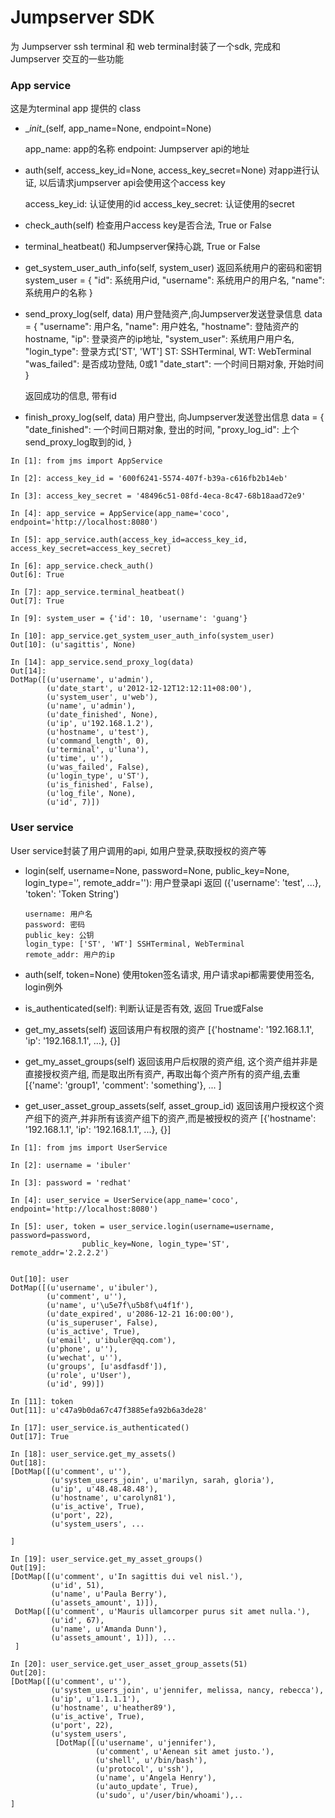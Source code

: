 # Jumpserver SDK

为 Jumpserver ssh terminal 和 web terminal封装了一个sdk, 完成和Jumpserver
交互的一些功能


### App service
这是为terminal app 提供的 class

- \__init__(self, app_name=None, endpoint=None)

    app_name: app的名称
    endpoint: Jumpserver api的地址

- auth(self, access_key_id=None, access_key_secret=None)
    对app进行认证, 以后请求jumpserver api会使用这个access key
    
    access_key_id: 认证使用的id
    access_key_secret: 认证使用的secret
    
- check_auth(self)
    检查用户access key是否合法, True or False

- terminal_heatbeat()
    和Jumpserver保持心跳, True or False

- get_system_user_auth_info(self, system_user)
    返回系统用户的密码和密钥
    system_user = {
        "id": 系统用户id,
        "username": 系统用户的用户名,
        "name": 系统用户的名称
    }
- send_proxy_log(self, data)
    用户登陆资产,向Jumpserver发送登录信息
    data = {
        "username": 用户名,
        "name": 用户姓名,
        "hostname": 登陆资产的hostname,
        "ip": 登录资产的ip地址,
        "system_user": 系统用户用户名,
        "login_type": 登录方式['ST', 'WT'] ST: SSHTerminal, WT: WebTerminal
        "was_failed": 是否成功登陆, 0或1
        "date_start": 一个时间日期对象, 开始时间
    }
        
    返回成功的信息, 带有id

- finish_proxy_log(self, data)
    用户登出, 向Jumpserver发送登出信息
    data = {
        "date_finished": 一个时间日期对象, 登出的时间,
        "proxy_log_id": 上个send_proxy_log取到的id,
    }
        
    
```
In [1]: from jms import AppService

In [2]: access_key_id = '600f6241-5574-407f-b39a-c616fb2b14eb'

In [3]: access_key_secret = '48496c51-08fd-4eca-8c47-68b18aad72e9'

In [4]: app_service = AppService(app_name='coco', endpoint='http://localhost:8080')

In [5]: app_service.auth(access_key_id=access_key_id, access_key_secret=access_key_secret)

In [6]: app_service.check_auth()
Out[6]: True

In [7]: app_service.terminal_heatbeat()
Out[7]: True

In [9]: system_user = {'id': 10, 'username': 'guang'}

In [10]: app_service.get_system_user_auth_info(system_user)
Out[10]: (u'sagittis', None)
                 
In [14]: app_service.send_proxy_log(data)
Out[14]:
DotMap([(u'username', u'admin'),
        (u'date_start', u'2012-12-12T12:12:11+08:00'),
        (u'system_user', u'web'),
        (u'name', u'admin'),
        (u'date_finished', None),
        (u'ip', u'192.168.1.2'),
        (u'hostname', u'test'),
        (u'command_length', 0),
        (u'terminal', u'luna'),
        (u'time', u''),
        (u'was_failed', False),
        (u'login_type', u'ST'),
        (u'is_finished', False),
        (u'log_file', None),
        (u'id', 7)])

```


### User service
User service封装了用户调用的api, 如用户登录,获取授权的资产等

- login(self, username=None, password=None,
        public_key=None, login_type='', remote_addr=''):
      用户登录api
      返回
        ({'username': 'test', ...}, 'token': 'Token String')
            
      username: 用户名
      password: 密码
      public_key: 公钥
      login_type: ['ST', 'WT'] SSHTerminal, WebTerminal
      remote_addr: 用户的ip
      
- auth(self, token=None)
     使用token签名请求, 用户请求api都需要使用签名, login例外
     
- is_authenticated(self):
     判断认证是否有效, 返回 True或False
     
- get_my_assets(self)
    返回该用户有权限的资产
    [{'hostname': '192.168.1.1', 'ip': '192.168.1.1', ...}, {}]
 
- get_my_asset_groups(self)
    返回该用户后权限的资产组, 这个资产组并非是直接授权资产组, 而是取出所有资产,
    再取出每个资产所有的资产组,去重
    [{'name': 'group1', 'comment': 'something'}, ... ]
    
- get_user_asset_group_assets(self, asset_group_id)
    返回该用户授权这个资产组下的资产,并非所有该资产组下的资产,而是被授权的资产
    [{'hostname': '192.168.1.1', 'ip': '192.168.1.1', ...}, {}]
    
    
```
In [1]: from jms import UserService

In [2]: username = 'ibuler'

In [3]: password = 'redhat'

In [4]: user_service = UserService(app_name='coco', endpoint='http://localhost:8080')

In [5]: user, token = user_service.login(username=username, password=password, 
                public_key=None, login_type='ST', remote_addr='2.2.2.2')
                
                
Out[10]: user
DotMap([(u'username', u'ibuler'),
        (u'comment', u''),
        (u'name', u'\u5e7f\u5b8f\u4f1f'),
        (u'date_expired', u'2086-12-21 16:00:00'),
        (u'is_superuser', False),
        (u'is_active', True),
        (u'email', u'ibuler@qq.com'),
        (u'phone', u''),
        (u'wechat', u''),
        (u'groups', [u'asdfasdf']),
        (u'role', u'User'),
        (u'id', 99)])

In [11]: token
Out[11]: u'c47a9b0da67c47f3885efa92b6a3de28'

In [17]: user_service.is_authenticated()
Out[17]: True

In [18]: user_service.get_my_assets()
Out[18]:
[DotMap([(u'comment', u''),
         (u'system_users_join', u'marilyn, sarah, gloria'),
         (u'ip', u'48.48.48.48'),
         (u'hostname', u'carolyn81'),
         (u'is_active', True),
         (u'port', 22),
         (u'system_users', ...

]

In [19]: user_service.get_my_asset_groups()
Out[19]:
[DotMap([(u'comment', u'In sagittis dui vel nisl.'),
         (u'id', 51),
         (u'name', u'Paula Berry'),
         (u'assets_amount', 1)]),
 DotMap([(u'comment', u'Mauris ullamcorper purus sit amet nulla.'),
         (u'id', 67),
         (u'name', u'Amanda Dunn'),
         (u'assets_amount', 1)]), ...
 ]
 
In [20]: user_service.get_user_asset_group_assets(51)
Out[20]:
[DotMap([(u'comment', u''),
         (u'system_users_join', u'jennifer, melissa, nancy, rebecca'),
         (u'ip', u'1.1.1.1'),
         (u'hostname', u'heather89'),
         (u'is_active', True),
         (u'port', 22),
         (u'system_users',
          [DotMap([(u'username', u'jennifer'),
                   (u'comment', u'Aenean sit amet justo.'),
                   (u'shell', u'/bin/bash'),
                   (u'protocol', u'ssh'),
                   (u'name', u'Angela Henry'),
                   (u'auto_update', True),
                   (u'sudo', u'/user/bin/whoami'),..
]
```

    
